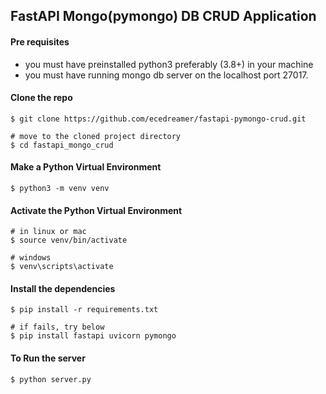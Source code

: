 ## FastAPI Mongo(pymongo) DB CRUD Application ##

#### Pre requisites ####
- you must have preinstalled python3 preferably (3.8+) in your machine
- you must have running mongo db server on the localhost port 27017.

#### Clone the repo ####
```
$ git clone https://github.com/ecedreamer/fastapi-pymongo-crud.git

# move to the cloned project directory
$ cd fastapi_mongo_crud
```
#### Make a Python Virtual Environment ####
```
$ python3 -m venv venv
```
#### Activate the Python Virtual Environment ####
```
# in linux or mac
$ source venv/bin/activate 

# windows
$ venv\scripts\activate
```
#### Install the dependencies ####
```
$ pip install -r requirements.txt

# if fails, try below
$ pip install fastapi uvicorn pymongo
```
#### To Run the server ####
```
$ python server.py
```
